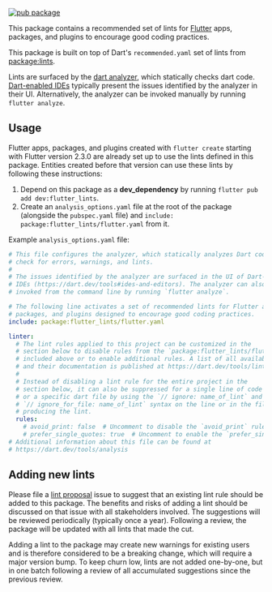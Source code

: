[![pub package](https://img.shields.io/pub/v/flutter_lints.svg)](https://pub.dev/packages/flutter_lints)

This package contains a recommended set of lints for [Flutter] apps, packages,
and plugins to encourage good coding practices.

This package is built on top of Dart's `recommended.yaml` set of lints from
[package:lints].

Lints are surfaced by the [dart analyzer], which statically checks dart code.
[Dart-enabled IDEs] typically present the issues identified by the analyzer in
their UI. Alternatively, the analyzer can be invoked manually by running
`flutter analyze`.

## Usage

Flutter apps, packages, and plugins created with `flutter create` starting with
Flutter version 2.3.0 are already set up to use the lints defined in this
package. Entities created before that version can use these lints by following
these instructions:

1. Depend on this package as a **dev_dependency** by running
   `flutter pub add dev:flutter_lints`.
2. Create an `analysis_options.yaml` file at the root of the package (alongside
   the `pubspec.yaml` file) and `include: package:flutter_lints/flutter.yaml`
   from it.

Example `analysis_options.yaml` file:

```yaml
# This file configures the analyzer, which statically analyzes Dart code to
# check for errors, warnings, and lints.
#
# The issues identified by the analyzer are surfaced in the UI of Dart-enabled
# IDEs (https://dart.dev/tools#ides-and-editors). The analyzer can also be
# invoked from the command line by running `flutter analyze`.

# The following line activates a set of recommended lints for Flutter apps,
# packages, and plugins designed to encourage good coding practices.
include: package:flutter_lints/flutter.yaml

linter:
  # The lint rules applied to this project can be customized in the
  # section below to disable rules from the `package:flutter_lints/flutter.yaml`
  # included above or to enable additional rules. A list of all available lints
  # and their documentation is published at https://dart.dev/tools/linter-rules.
  #
  # Instead of disabling a lint rule for the entire project in the
  # section below, it can also be suppressed for a single line of code
  # or a specific dart file by using the `// ignore: name_of_lint` and
  # `// ignore_for_file: name_of_lint` syntax on the line or in the file
  # producing the lint.
  rules:
    # avoid_print: false  # Uncomment to disable the `avoid_print` rule
    # prefer_single_quotes: true  # Uncomment to enable the `prefer_single_quotes` rule
# Additional information about this file can be found at
# https://dart.dev/tools/analysis
```

## Adding new lints

Please file a [lint proposal] issue to suggest that an existing lint rule should
be added to this package. The benefits and risks of adding a lint should be
discussed on that issue with all stakeholders involved. The suggestions will be
reviewed periodically (typically once a year). Following a review, the package
will be updated with all lints that made the cut.

Adding a lint to the package may create new warnings for existing users and is
therefore considered to be a breaking change, which will require a major version
bump. To keep churn low, lints are not added one-by-one, but in one batch
following a review of all accumulated suggestions since the previous review.

[Flutter]: https://flutter.dev
[dart analyzer]: https://dart.dev/tools/analysis
[Dart-enabled IDEs]: https://dart.dev/tools#ides-and-editors
[package:lints]: https://pub.dev/packages/lints
[lint proposal]: https://github.com/dart-lang/lints/issues/new?&labels=type-lint&template=lint-propoposal.md
